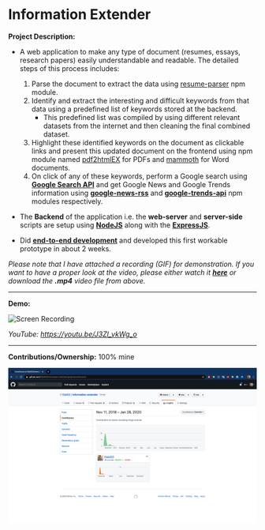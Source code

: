 # Information Extender

**Project Description:** 
* A web application to make any type of document (resumes, essays, research papers) easily understandable and readable. The detailed steps of this process includes:
   1. Parse the document to extract the data using [resume-parser](https://www.npmjs.com/package/resume-parser) npm module.
   2. Identify and extract the interesting and difficult keywords from that data using a predefined list of keywords stored at the backend.
        * This predefined list was compiled by using different relevant datasets from the internet and then cleaning the final combined dataset.
   3. Highlight these identified keywords on the document as clickable links and present this updated document on the frontend using  npm module named [pdf2htmlEX](https://coolwanglu.github.io/pdf2htmlEX/) for PDFs and [mammoth](https://www.npmjs.com/package/mammoth) for Word documents.
   4. On click of any of these keywords, perform a Google search using **[Google Search API](https://developers.google.com/custom-search)** and get Google News and Google Trends information using **[google-news-rss](https://www.npmjs.com/package/google-news-rss)** and **[google-trends-api](https://www.npmjs.com/package/google-trends-api)** npm modules respectively.

* The **Backend** of the application i.e. the **web-server** and **server-side** scripts are setup using **[NodeJS](https://nodejs.org/en/)** along with the **[ExpressJS](https://expressjs.com/)**.
* Did **[end-to-end development](http://www.rapidsofttechnologies.com/end-to-end-website-development.php)** and developed this first workable prototype in about 2 weeks.

*Please note that I have attached a recording (GIF) for demonstration. If you want to have a proper look at the video, please either watch it **[here](https://youtu.be/J3Zl_vkWg_o)** or download the **.mp4** video file from above.*

---

**Demo:**

![Screen Recording](https://github.com/Ebbi53/past_projects_demos/blob/master/%203.%20Info-Extender/Screen%20Recording%202020-01-28%20at%201.11.51%20AM.gif)

*YouTube: https://youtu.be/J3Zl_vkWg_o*

---

**Contributions/Ownership:** 100% mine

![Screen Capture](https://github.com/Ebbi53/past_projects_demos/blob/master/%203.%20Info-Extender/Screenshot%202020-01-28%20at%204.49.23%20PM.png)
